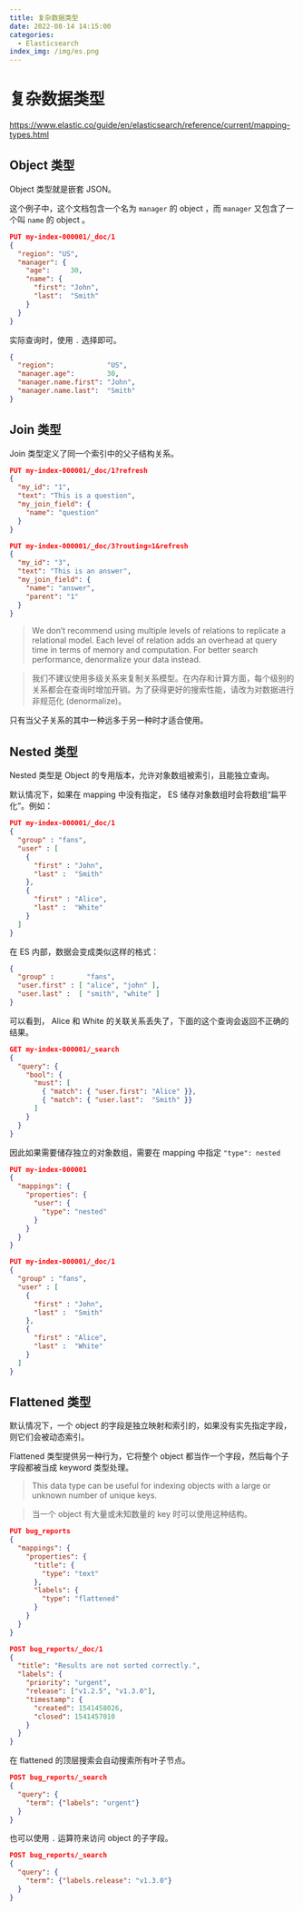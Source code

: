 ```yaml
---
title: 复杂数据类型
date: 2022-08-14 14:15:00
categories:
  - Elasticsearch
index_img: /img/es.png
---
```


# 复杂数据类型

https://www.elastic.co/guide/en/elasticsearch/reference/current/mapping-types.html

## Object 类型

Object 类型就是嵌套 JSON。

这个例子中，这个文档包含一个名为 `manager` 的 object ，而 `manager` 又包含了一个叫 `name` 的 object 。

```json
PUT my-index-000001/_doc/1
{ 
  "region": "US",
  "manager": { 
    "age":     30,
    "name": { 
      "first": "John",
      "last":  "Smith"
    }
  }
}
```

实际查询时，使用 `.` 选择即可。

```json
{
  "region":             "US",
  "manager.age":        30,
  "manager.name.first": "John",
  "manager.name.last":  "Smith"
}
```

## Join 类型

Join 类型定义了同一个索引中的父子结构关系。

```json
PUT my-index-000001/_doc/1?refresh
{
  "my_id": "1",
  "text": "This is a question",
  "my_join_field": {
    "name": "question" 
  }
}

PUT my-index-000001/_doc/3?routing=1&refresh 
{
  "my_id": "3",
  "text": "This is an answer",
  "my_join_field": {
    "name": "answer", 
    "parent": "1" 
  }
}
```

> We don’t recommend using multiple levels of relations to replicate a relational model. Each level of relation adds an overhead at query time in terms of memory and computation. For better search performance, denormalize your data instead.

> 我们不建议使用多级关系来复制关系模型。在内存和计算方面，每个级别的关系都会在查询时增加开销。为了获得更好的搜索性能，请改为对数据进行非规范化 (denormalize)。

只有当父子关系的其中一种远多于另一种时才适合使用。

## Nested 类型

Nested 类型是 Object 的专用版本，允许对象数组被索引，且能独立查询。

默认情况下，如果在 mapping 中没有指定， ES 储存对象数组时会将数组“扁平化”。例如：

```json
PUT my-index-000001/_doc/1
{
  "group" : "fans",
  "user" : [ 
    {
      "first" : "John",
      "last" :  "Smith"
    },
    {
      "first" : "Alice",
      "last" :  "White"
    }
  ]
}
```

在 ES 内部，数据会变成类似这样的格式：

```json
{
  "group" :        "fans",
  "user.first" : [ "alice", "john" ],
  "user.last" :  [ "smith", "white" ]
}
```

可以看到， Alice 和 White 的关联关系丢失了，下面的这个查询会返回不正确的结果。

```json
GET my-index-000001/_search
{
  "query": {
    "bool": {
      "must": [
        { "match": { "user.first": "Alice" }},
        { "match": { "user.last":  "Smith" }}
      ]
    }
  }
}
```

因此如果需要储存独立的对象数组，需要在 mapping 中指定 `"type": nested`

```json
PUT my-index-000001
{
  "mappings": {
    "properties": {
      "user": {
        "type": "nested" 
      }
    }
  }
}

PUT my-index-000001/_doc/1
{
  "group" : "fans",
  "user" : [
    {
      "first" : "John",
      "last" :  "Smith"
    },
    {
      "first" : "Alice",
      "last" :  "White"
    }
  ]
}
```

## Flattened 类型

默认情况下，一个 object 的字段是独立映射和索引的，如果没有实先指定字段，则它们会被动态索引。

Flattened 类型提供另一种行为，它将整个 object 都当作一个字段，然后每个子字段都被当成 keyword 类型处理。

> This data type can be useful for indexing objects with a large or unknown number of unique keys.

> 当一个 object 有大量或未知数量的 key 时可以使用这种结构。

```json
PUT bug_reports
{
  "mappings": {
    "properties": {
      "title": {
        "type": "text"
      },
      "labels": {
        "type": "flattened"
      }
    }
  }
}

POST bug_reports/_doc/1
{
  "title": "Results are not sorted correctly.",
  "labels": {
    "priority": "urgent",
    "release": ["v1.2.5", "v1.3.0"],
    "timestamp": {
      "created": 1541458026,
      "closed": 1541457010
    }
  }
}
```

在 flattened 的顶层搜索会自动搜索所有叶子节点。

```json
POST bug_reports/_search
{
  "query": {
    "term": {"labels": "urgent"}
  }
}
```

也可以使用 `.` 运算符来访问 object 的子字段。

```json
POST bug_reports/_search
{
  "query": {
    "term": {"labels.release": "v1.3.0"}
  }
}
```
